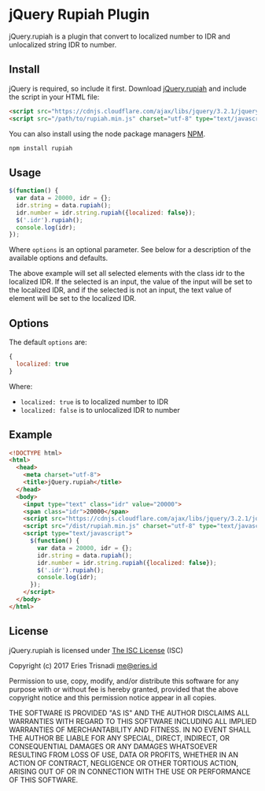 # jQuery Rupiah Plugin
jQuery.rupiah is a plugin that convert to localized number to IDR and unlocalized string IDR to number.

## Install
jQuery is required, so include it first. Download [jQuery.rupiah](https://raw.githubusercontent.com/lowsprofile/rupiah/master/dist/rupiah.min.js) and include the script in your HTML file:
```html
<script src="https://cdnjs.cloudflare.com/ajax/libs/jquery/3.2.1/jquery.min.js"></script>
<script src="/path/to/rupiah.min.js" charset="utf-8" type="text/javascript"></script>
```
You can also install using the node package managers [NPM](https://www.npmjs.com/package/jquery-match-height).
```sh
npm install rupiah
```

## Usage
```js
$(function() {
  var data = 20000, idr = {};
  idr.string = data.rupiah();
  idr.number = idr.string.rupiah({localized: false});
  $('.idr').rupiah();
  console.log(idr);
});
```
Where `options` is an optional parameter.
See below for a description of the available options and defaults.

The above example will set all selected elements with the class idr to the localized IDR.
If the selected is an input, the value of the input will be set to the localized IDR, and if the selected is not an input, the text value of element will be set to the localized IDR.

## Options
The default `options` are:
```js
{
  localized: true
}
```
Where:
* `localized: true` is to localized number to IDR
* `localized: false` is to unlocalized IDR to number

## Example
```html
<!DOCTYPE html>
<html>
  <head>
    <meta charset="utf-8">
    <title>jQuery.rupiah</title>
  </head>
  <body>
    <input type="text" class="idr" value="20000">
    <span class="idr">20000</span>
    <script src="https://cdnjs.cloudflare.com/ajax/libs/jquery/3.2.1/jquery.min.js"></script>
    <script src="/dist/rupiah.min.js" charset="utf-8" type="text/javascript"></script>
    <script type="text/javascript">
      $(function() {
        var data = 20000, idr = {};
        idr.string = data.rupiah();
        idr.number = idr.string.rupiah({localized: false});
        $('.idr').rupiah();
        console.log(idr);
      });
    </script>
  </body>
</html>
```

## License
jQuery.rupiah is licensed under [The ISC License](https://opensource.org/licenses/ISC) (ISC)

Copyright (c) 2017 Eries Trisnadi [<me@eries.id>](mailto:me@eries.id)

Permission to use, copy, modify, and/or distribute this software for any purpose with or without fee is hereby granted, provided that the above copyright notice and this permission notice appear in all copies.

THE SOFTWARE IS PROVIDED "AS IS" AND THE AUTHOR DISCLAIMS ALL WARRANTIES WITH REGARD TO THIS SOFTWARE INCLUDING ALL IMPLIED WARRANTIES OF MERCHANTABILITY AND FITNESS. IN NO EVENT SHALL THE AUTHOR BE LIABLE FOR ANY SPECIAL, DIRECT, INDIRECT, OR CONSEQUENTIAL DAMAGES OR ANY DAMAGES WHATSOEVER RESULTING FROM LOSS OF USE, DATA OR PROFITS, WHETHER IN AN ACTION OF CONTRACT, NEGLIGENCE OR OTHER TORTIOUS ACTION, ARISING OUT OF OR IN CONNECTION WITH THE USE OR PERFORMANCE OF THIS SOFTWARE.
